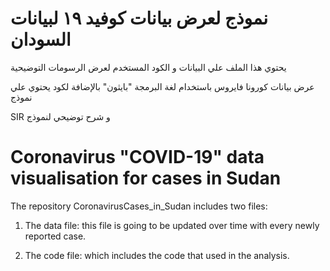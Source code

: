 # نموذج لعرض بيانات كوفيد ١٩ لبيانات السودان

يحتوي هذا الملف علي البيانات و الكود المستخدم لعرض الرسومات التوضيحية  

عرض بيانات كورونا فايروس باستخدام لغة البرمجة "بايثون" بالإضافة لكود يحتوي علي نموذج 

SIR و شرح توضيحي لنموذج

    

# Coronavirus "COVID-19" data visualisation for cases in Sudan


The repository CoronavirusCases_in_Sudan includes two files: 

1. The data file: this file is going to be updated over time with every newly reported case.

2. The code file: which includes the code that used in the analysis.

